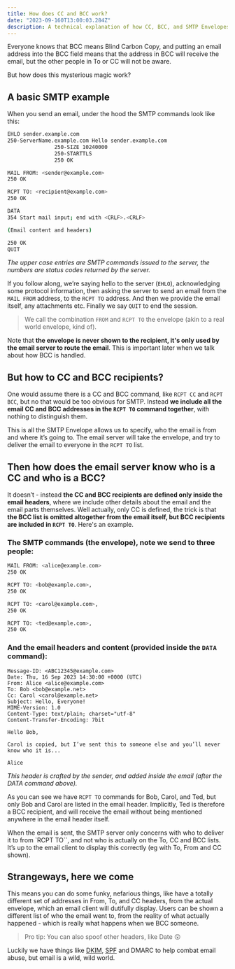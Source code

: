 ```yaml
---
title: How does CC and BCC work?
date: "2023-09-160T13:00:03.284Z"
description: A technical explanation of how CC, BCC, and SMTP Envelopes work in email
---
```


Everyone knows that BCC means Blind Carbon Copy, and putting an email address into the BCC field means that the address in BCC will receive the email, but the other people in To or CC will not be aware.

But how does this mysterious magic work?

## A basic SMTP example

When you send an email, under the hood the SMTP commands look like this:

```bash
EHLO sender.example.com
250-ServerName.example.com Hello sender.example.com
               250-SIZE 10240000
               250-STARTTLS
               250 OK

MAIL FROM: <sender@example.com>
250 OK

RCPT TO: <recipient@example.com>
250 OK

DATA
354 Start mail input; end with <CRLF>.<CRLF>

(Email content and headers)

250 OK
QUIT 
```

*The upper case entries are SMTP commands issued to the server, the numbers are status codes returned by the server.*

If you follow along, we’re saying hello to the server (`EHLO`), acknowledging some protocol information, then asking the server to send an email from the `MAIL FROM` address, to the `RCPT TO` address. And then we provide the email itself, any attachments etc. Finally we say `QUIT` to end the session.

> We call the combination `FROM` and `RCPT TO` the envelope (akin to a real world envelope, kind of).

Note that **the envelope is never shown to the recipient, it's only used by the email server to route the email**. This is important later when we talk about how BCC is handled.

## But how to CC and BCC recipients?

One would assume there is a CC and BCC command, like `RCPT CC` and `RCPT BCC`, but no that would be too obvious for SMTP. Instead **we include all the email CC and BCC addresses in the `RCPT TO` command together**, with nothing to distinguish them.

This is all the SMTP Envelope allows us to specify, who the email is from and where it’s going to. The email server will take the envelope, and try to deliver the email to everyone in the `RCPT TO` list.

## Then how does the email server know who is a CC and who is a BCC?

It doesn’t - instead **the CC and BCC recipients are defined only inside the email headers**, where we include other details about the email and the email parts themselves. Well actually, only CC is defined, the trick is that **the BCC list is omitted altogether from the email itself, but BCC recipients are included in `RCPT TO`**. Here's an example.

### The SMTP commands (the envelope), note we send to three people:

```bash
MAIL FROM: <alice@example.com>
250 OK

RCPT TO: <bob@example.com>, 
250 OK

RCPT TO: <carol@example.com>, 
250 OK

RCPT TO: <ted@example.com>, 
250 OK
```

### And the email headers and content (provided inside the `DATA` command):

```
Message-ID: <ABC12345@example.com>
Date: Thu, 16 Sep 2023 14:30:00 +0000 (UTC)
From: Alice <alice@example.com>
To: Bob <bob@example.net>
Cc: Carol <carol@example.net>
Subject: Hello, Everyone!
MIME-Version: 1.0
Content-Type: text/plain; charset="utf-8"
Content-Transfer-Encoding: 7bit

Hello Bob,

Carol is copied, but I’ve sent this to someone else and you’ll never know who it is...

Alice
```

*This header is crafted by the sender, and added inside the email (after the DATA command above).*

As you can see we have `RCPT TO` commands for Bob, Carol, and Ted, but only Bob and Carol are listed in the email header. Implicitly, Ted is therefore a BCC recipient, and will receive the email without being mentioned anywhere in the email header itself.

When the email is sent, the SMTP server only concerns with who to deliver it to from `RCPT TO``, and not who is actually on the To, CC and BCC lists. It’s up to the email client to display this correctly (eg with To, From and CC shown).

## Strangeways, here we come

This means you can do some funky, nefarious things, like have a totally different set of addresses in From, To, and CC headers, from the actual envelope, which an email client will dutifully display. Users can be shown a different list of who the email went to, from the reality of what actually happened - which is really what happens when we BCC someone.

> Pro tip: You can also spoof other headers, like Date 😲

Luckily we have things like [DKIM](https://blog.mailpace.com/blog/whats-a-DKIM-record/), [SPF](https://blog.mailpace.com/blog/whats-an-spf-record/) and DMARC to help combat email abuse, but email is a wild, wild world.